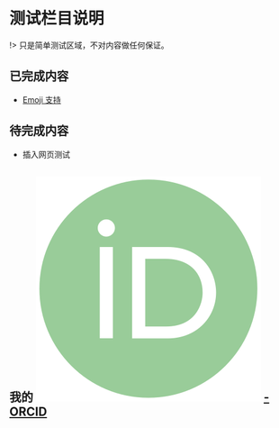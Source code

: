 # 测试栏目说明 <!-- {docsify-ignore-all} -->

!> 只是简单测试区域，不对内容做任何保证。

## 已完成内容

- [Emoji 支持](Page/Za/Emoji "🤣💓😂")

## 待完成内容

- 插入网页测试

## 我的 ![ORCID](https://raw.githubusercontent.com/TigerHall/Blog/master/assect/pic/orcid.svg ":size=20")  [-ORCID](https://orcid.org/0000-0002-6962-8707)
